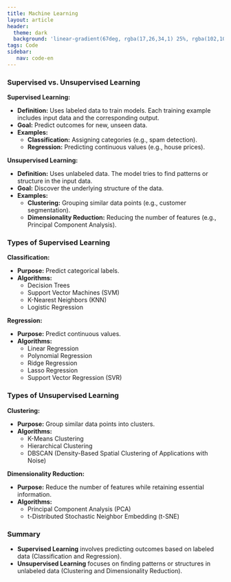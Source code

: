 ```yaml
---
title: Machine Learning
layout: article
header:
  theme: dark
  background: 'linear-gradient(67deg, rgba(17,26,34,1) 25%, rgba(102,102,102,1) 43%, rgba(255,255,255,1) 80%)'
tags: Code
sidebar: 
   nav: code-en   
--- 
```


### Supervised vs. Unsupervised Learning

**Supervised Learning:**

- **Definition:** Uses labeled data to train models. Each training example includes input data and the corresponding output.
- **Goal:** Predict outcomes for new, unseen data.
- **Examples:**
    - **Classification:** Assigning categories (e.g., spam detection).
    - **Regression:** Predicting continuous values (e.g., house prices).

**Unsupervised Learning:**

- **Definition:** Uses unlabeled data. The model tries to find patterns or structure in the input data.
- **Goal:** Discover the underlying structure of the data.
- **Examples:**
    - **Clustering:** Grouping similar data points (e.g., customer segmentation).
    - **Dimensionality Reduction:** Reducing the number of features (e.g., Principal Component Analysis).

### Types of Supervised Learning

**Classification:**

- **Purpose:** Predict categorical labels.
- **Algorithms:**
    - Decision Trees
    - Support Vector Machines (SVM)
    - K-Nearest Neighbors (KNN)
    - Logistic Regression

**Regression:**

- **Purpose:** Predict continuous values.
- **Algorithms:**
    - Linear Regression
    - Polynomial Regression
    - Ridge Regression
    - Lasso Regression
    - Support Vector Regression (SVR)

### Types of Unsupervised Learning

**Clustering:**

- **Purpose:** Group similar data points into clusters.
- **Algorithms:**
    - K-Means Clustering
    - Hierarchical Clustering
    - DBSCAN (Density-Based Spatial Clustering of Applications with Noise)

**Dimensionality Reduction:**

- **Purpose:** Reduce the number of features while retaining essential information.
- **Algorithms:**
    - Principal Component Analysis (PCA)
    - t-Distributed Stochastic Neighbor Embedding (t-SNE)

### Summary

- **Supervised Learning** involves predicting outcomes based on labeled data (Classification and Regression).
- **Unsupervised Learning** focuses on finding patterns or structures in unlabeled data (Clustering and Dimensionality Reduction).